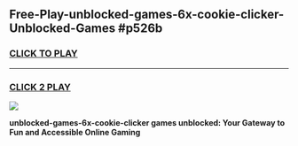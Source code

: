 
## Free-Play-unblocked-games-6x-cookie-clicker-Unblocked-Games #p526b
<h3>
<a href="https://news.freeplayer.one?title=unblocked-games-6x-cookie-clicker&ref=8M">CLICK TO PLAY</a></h3>
<hr>

<h3>
<a href="https://news.freeplayer.one?title=unblocked-games-6x-cookie-clicker&ref=8M">CLICK 2 PLAY</a>
  
</h3>

<a href="https://news.freeplayer.one?title=unblocked-games-6x-cookie-clicker&ref=8M"><img src="https://clearcache.store/games.png"></a>


**unblocked-games-6x-cookie-clicker games unblocked: Your Gateway to Fun and Accessible Online Gaming**
